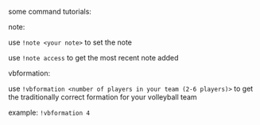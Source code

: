 some command tutorials:

note:

use `!note <your note>` to set the note

use `!note access` to get the most recent note added


vbformation:

use `!vbformation <number of players in your team (2-6 players)>` to get the traditionally correct formation for your volleyball team

example: `!vbformation 4`



